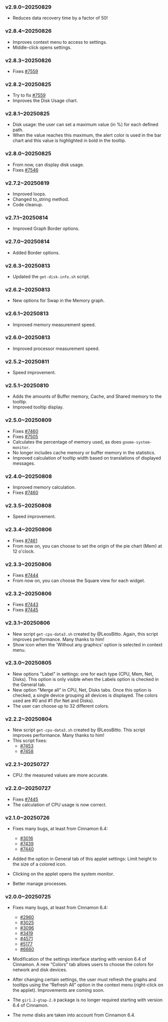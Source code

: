 ### v2.9.0~20250829
  * Reduces data recovery time by a factor of 50!

### v2.8.4~20250826
  * Improves context menu to access to settings.
  * Middle-click opens settings.

### v2.8.3~20250826
  * Fixes [#7559](https://github.com/linuxmint/cinnamon-spices-applets/issues/7559)


### v2.8.2~20250825
  * Try to fix [#7559](https://github.com/linuxmint/cinnamon-spices-applets/issues/7559)
  * Improves the Disk Usage chart.

### v2.8.1~20250825
  * Disk usage: the user can set a maximum value (in %) for each defined path.
  * When the value reaches this maximum, the alert color is used in the bar chart and this value is highlighted in bold in the tooltip.

### v2.8.0~20250825
  * From now, can display disk usage.
  * Fixes [#7546](https://github.com/linuxmint/cinnamon-spices-applets/issues/7546)

### v2.7.2~20250819
  * Improved loops.
  * Changed to_string method.
  * Code cleanup.

### v2.7.1~20250814
  * Improved Graph Border options.

### v2.7.0~20250814
  * Added Border options.

### v2.6.3~20250813
  * Updated the `get-disk-info.sh` script.

### v2.6.2~20250813
  * New options for Swap in the Memory graph.

### v2.6.1~20250813
  * Improved memory measurement speed.

### v2.6.0~20250813
  * Improved processor measurement speed.

### v2.5.2~20250811
  * Speed improvement.

### v2.5.1~20250810
  * Adds the amounts of Buffer memory, Cache, and Shared memory to the tooltip.
  * Improved tooltip display.

### v2.5.0~20250809
  * Fixes [#7460](https://github.com/linuxmint/cinnamon-spices-applets/issues/7460)
  * Fixes [#7505](https://github.com/linuxmint/cinnamon-spices-applets/issues/7505)
  * Calculates the percentage of memory used, as does `gnome-system-monitor`.
  * No longer includes cache memory or buffer memory in the statistics.
  * Improved calculation of tooltip width based on translations of displayed messages.

### v2.4.0~20250808
  * Improved memory calculation.
  * Fixes [#7460](https://github.com/linuxmint/cinnamon-spices-applets/issues/7460)

### v2.3.5~20250808
  * Speed improvement.

### v2.3.4~20250806
  * Fixes [#7461](https://github.com/linuxmint/cinnamon-spices-applets/issues/7461)
  * From now on, you can choose to set the origin of the pie chart (Mem) at 12 o'clock.

### v2.3.3~20250806
  * Fixes [#7444](https://github.com/linuxmint/cinnamon-spices-applets/issues/7444)
  * From now on, you can choose the Square view for each widget.

### v2.3.2~20250806
  * Fixes [#7443](https://github.com/linuxmint/cinnamon-spices-applets/issues/7443)
  * Fixes [#7445](https://github.com/linuxmint/cinnamon-spices-applets/issues/7445)

### v2.3.1~20250806
  * New script `get-cpu-data3.sh` created by @LeosBitto. Again, this script improves performance. Many thanks to him!
  * Show icon when the 'Without any graphics' option is selected in context menu.

### v2.3.0~20250805
  * New options "Label" in settings: one for each type (CPU, Mem, Net, Disks). This option is only visible when the Labels option is checked in the General tab.
  * New option "Merge all" in CPU, Net, Disks tabs. Once this option is checked, a single device grouping all devices is displayed. The colors used are #0 and #1 (for Net and Disks).
  * The user can choose up to 32 different colors.

### v2.2.2~20250804
  * New script `get-cpu-data3.sh` created by @LeosBitto. This script improves performance. Many thanks to him!
  * This script fixes:
    * [#7453](https://github.com/linuxmint/cinnamon-spices-applets/issues/7453)
    * [#7458](https://github.com/linuxmint/cinnamon-spices-applets/issues/7458)

### v2.2.1~20250727
  * CPU: the measured values are more accurate.

### v2.2.0~20250727
  * Fixes [#7445](https://github.com/linuxmint/cinnamon-spices-applets/issues/7445)
  * The calculation of CPU usage is now correct.

### v2.1.0~20250726
  * Fixes many bugs, at least from Cinnamon 6.4:
    * [#3016](https://github.com/linuxmint/cinnamon-spices-applets/issues/3016)
    * [#7439](https://github.com/linuxmint/cinnamon-spices-applets/issues/7439)
    * [#7440](https://github.com/linuxmint/cinnamon-spices-applets/issues/7440)

  * Added the option in General tab of this applet settings: Limit height to the size of a colored icon.

  * Clicking on the applet opens the system monitor.

  * Better manage processes.

### v2.0.0~20250725

  * Fixes many bugs, at least from Cinnamon 6.4: 
    * [#2960](https://github.com/linuxmint/cinnamon-spices-applets/issues/2960)
    * [#3025](https://github.com/linuxmint/cinnamon-spices-applets/issues/3025)
    * [#3096](https://github.com/linuxmint/cinnamon-spices-applets/issues/3096)
    * [#3419](https://github.com/linuxmint/cinnamon-spices-applets/issues/3419)
    * [#4571](https://github.com/linuxmint/cinnamon-spices-applets/issues/4571)
    * [#5177](https://github.com/linuxmint/cinnamon-spices-applets/issues/5177)
    * [#6660](https://github.com/linuxmint/cinnamon-spices-applets/issues/6660)

  * Modification of the settings interface starting with version 6.4 of Cinnamon. A new “Colors” tab allows users to choose the colors for network and disk devices.

  * After changing certain settings, the user must refresh the graphs and tooltips using the “Refresh All” option in the context menu (right-click on the applet). Improvements are coming soon.

  * The `gir1.2-gtop-2.0` package is no longer required starting with version 6.4 of Cinnamon.

  * The *nvme* disks are taken into account from Cinnamon 6.4.
